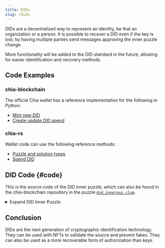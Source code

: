```yaml
---
title: DIDs
slug: /dids
---
```


DIDs are a decentralized way to represent an identity, be that an organization or a person. It is possible to recover a DID even if the key is lost, by having multiple parties send messages approving the inner puzzle change.

More functionality will be added to the DID standard in the future, allowing for easier identification and recovery methods.

## Code Examples

### chia-blockchain

The official Chia wallet has a reference implementation for the following in Python:

- [Mint new DID](https://github.com/Liwen1234-cyber/chia-blockchain/blob/010cedf83718aa8e4d97da76f892fe69387a5d82/chia/wallet/did_wallet/did_wallet.py#L1217)
- [Create update DID spend](https://github.com/Liwen1234-cyber/chia-blockchain/blob/010cedf83718aa8e4d97da76f892fe69387a5d82/chia/wallet/did_wallet/did_wallet.py#L534)

### chia-rs

Wallet code can use the following reference methods:

- [Puzzle and solution types](https://github.com/Liwen1234-cyber/chia_rs/blob/wallet-dev/chia-primitives/src/primitives/did.rs)
- [Spend DID](https://github.com/Liwen1234-cyber/chia_rs/blob/2334c842f694444da317fa7432f308f159f62d70/chia-wallet/src/wallet.rs#L1148)

## DID Code {#code}

This is the source code of the DID inner puzzle, which can also be found in the chia-blockchain repository in the puzzle [`did_innerpuz.clvm`](https://github.com/Liwen1234-cyber/chia-blockchain/blob/164fd158c8626893bc45ba00b87ae69d2ab5f8b7/chia/wallet/puzzles/did_innerpuz.clvm).

<details>
  <summary>Expand DID Inner Puzzle</summary>

```chialisp title="did_innerpuz.clvm"
; The DID innerpuzzle is designed to sit inside the singleton layer and provide functionality related to being an identity.
; At the moment the two pieces of functionality are recovery and message creation.
; A DID's ID is it's Singleton ID
; Recovery is based around having a list of known other DIDs which can send messages approving you change the innerpuzzle of your DID singleton

(mod
  (
  INNER_PUZZLE  ; Standard P2 inner puzzle, used to record the ownership of the DID.
  RECOVERY_DID_LIST_HASH  ; the list of DIDs that can send messages to you for recovery we store only the hash so that we don't have to reveal every time we make a message spend
  NUM_VERIFICATIONS_REQUIRED  ; how many of the above list are required for a recovery
  SINGLETON_STRUCT  ; my singleton_struct, formerly a Truth - ((SINGLETON_MOD_HASH, (LAUNCHER_ID, LAUNCHER_PUZZLE_HASH)))
  METADATA ; Customized metadata, e.g KYC info
  mode  ; this indicates which spend mode we want. 0. Recovery mode 1. Run INNER_PUZZLE with p2_solution
  my_amount_or_inner_solution  ; In mode 0, we use this to recover our coin and assert it is our actual amount
                             ; In mode 1 this is the solution of the inner P2 puzzle, only required in the create message mode and transfer mode.
  new_inner_puzhash  ; In recovery mode, this will be the new wallet DID puzzle hash
  parent_innerpuzhash_amounts_for_recovery_ids  ; during a recovery we need extra information about our recovery list coins
  pubkey  ; this is the new pubkey used for a recovery
  recovery_list_reveal  ; this is the reveal of the stored list of DIDs approved for recovery
  my_id  ; my coin ID
  )
  ;message is the new puzzle in the recovery and standard spend cases

  ;MOD_HASH, MY_PUBKEY, RECOVERY_DID_LIST_HASH are curried into the puzzle
  ;EXAMPLE SOLUTION (0xcafef00d 0x12341234 0x923bf9a7856b19d335a65f12d68957d497e1f0c16c0e14baf6d120e60753a1ce 2 1 100 (q "source code") 0xdeadbeef 0xcafef00d ((0xdadadada 0xdad5dad5 200) () (0xfafafafa 0xfaf5faf5 200)) 0xfadeddab (0x22222222 0x33333333 0x44444444))

  (include condition_codes.clvm)
  (include curry-and-treehash.clinc)

  ; takes a lisp tree and returns the hash of it
  (defun sha256tree1 (TREE)
      (if (l TREE)
          (sha256 2 (sha256tree1 (f TREE)) (sha256tree1 (r TREE)))
          (sha256 1 TREE)
      )
  )

  ; recovery message module - gets values curried in to make the puzzle
  (defun make_message_puzzle (recovering_coin newpuz pubkey)
    (qq (q . (((unquote CREATE_COIN_ANNOUNCEMENT) (unquote recovering_coin)) ((unquote AGG_SIG_UNSAFE) (unquote pubkey) (unquote newpuz)))))
  )

  ; this function creates the assert announcement for each message coin approving a recovery
  (defun-inline create_consume_message (coin_id my_id new_innerpuz pubkey)
    (list ASSERT_COIN_ANNOUNCEMENT (sha256 (sha256 coin_id (sha256tree1 (make_message_puzzle my_id new_innerpuz pubkey))) my_id))
  )

  ; this function calculates a coin ID given the inner puzzle and singleton information
  (defun create_coin_ID_for_recovery (SINGLETON_STRUCT launcher_id parent innerpuzhash amount)
    (sha256 parent (calculate_full_puzzle_hash (c (f SINGLETON_STRUCT) (c launcher_id (r (r SINGLETON_STRUCT)))) innerpuzhash) amount)
  )


  ; return the full puzzlehash for a singleton with the innerpuzzle curried in
  ; puzzle-hash-of-curried-function is imported from curry-and-treehash.clinc
  (defun-inline calculate_full_puzzle_hash (SINGLETON_STRUCT inner_puzzle_hash)
     (puzzle-hash-of-curried-function (f SINGLETON_STRUCT)
                                      inner_puzzle_hash
                                      (sha256tree1 SINGLETON_STRUCT)
     )
  )

  ; this loops over our identities to check list, and checks if we have been given parent information for this identity
  ; the reason for this is because we might only require 3/5 of the IDs give approval messages for a recovery
  ; if we have the information for an identity then we create a consume message using that information

  (defun check_messages_from_identities (SINGLETON_STRUCT num_verifications_required identities my_id  new_puz parent_innerpuzhash_amounts_for_recovery_ids pubkey num_verifications)
    (if identities
      (if (f parent_innerpuzhash_amounts_for_recovery_ids)
        ; if we have parent information then we should create a consume coin condition
        (c
          (create_consume_message
            ; create coin_id from DID
            (create_coin_ID_for_recovery
              SINGLETON_STRUCT
              (f identities)
              (f (f parent_innerpuzhash_amounts_for_recovery_ids))
              (f (r (f parent_innerpuzhash_amounts_for_recovery_ids)))
              (f (r (r (f parent_innerpuzhash_amounts_for_recovery_ids)))))
            my_id
            new_puz
            pubkey
          )
          (check_messages_from_identities
            SINGLETON_STRUCT
            num_verifications_required
            (r identities)
            my_id
            new_puz
            (r parent_innerpuzhash_amounts_for_recovery_ids)
            pubkey
            (+ num_verifications 1)
          )
        )
        ; if no parent information found for this identity, move on to next in list
        (check_messages_from_identities
          SINGLETON_STRUCT
          (r identities)
          my_id
          new_puz
          (r parent_innerpuzhash_amounts_for_recovery_ids)
          pubkey
          num_verifications
        )
      )
      ;if we're out of identites to check for, check we have enough
      (if (> num_verifications (- num_verifications_required 1))
        (list (list AGG_SIG_UNSAFE pubkey new_puz) )
        (x)
      )
    )
  )

  ;Spend modes:
  ;0 = recovery
  ;1 = run the INNER_PUZZLE

  ;MAIN
  (if mode
    ; mode 1 - run INNER_PUZZLE
    (a INNER_PUZZLE my_amount_or_inner_solution)

    ; mode 0 - recovery
    (if (all (= (sha256tree1 recovery_list_reveal) RECOVERY_DID_LIST_HASH) (> NUM_VERIFICATIONS_REQUIRED 0))
      (c (list ASSERT_MY_AMOUNT my_amount_or_inner_solution)
        (c (list CREATE_COIN new_inner_puzhash my_amount_or_inner_solution (list new_inner_puzhash))
            (c (list ASSERT_MY_COIN_ID my_id)
                (check_messages_from_identities SINGLETON_STRUCT NUM_VERIFICATIONS_REQUIRED recovery_list_reveal my_id new_inner_puzhash parent_innerpuzhash_amounts_for_recovery_ids pubkey 0)
            )
        )
      )
      (x)
    )
  )
)
```

</details>

## Conclusion

DIDs are the next generation of cryptographic identification technology. They can be used with NFTs to validate the source and prevent fakes. They can also be used as a more recoverable form of authorization than keys.
